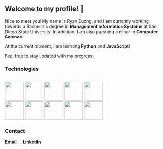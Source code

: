 ## Welcome to my profile! 👋

Nice to meet you! My name is Ryan Duong, and I am currently working towards a Bachelor's degree in **Management Information Systems** at San Diego State University. In addition, I am also pursuing a minor in **Computer Science**.

At the current moment, I am learning **Python** and **JavaScript**! 

Feel free to stay updated with my progress.




### Technologies



<p align="left">
  <br>
  <img src="https://user-images.githubusercontent.com/109021644/226516732-9255ca2a-31c5-4a3a-ab12-d6f49407d5a3.svg" width="60">
  <img src="https://user-images.githubusercontent.com/109021644/226517154-567fa87b-9076-4886-ab23-e169ac407244.svg" width="60">
  <img src="https://user-images.githubusercontent.com/109021644/226517210-d437fbbb-a9c4-4470-b890-89e28eb0d376.svg" width="60">
  <img src="https://user-images.githubusercontent.com/109021644/226517392-d987202a-0078-4040-9d80-90daf453039c.svg" width="60">
  <img src="https://user-images.githubusercontent.com/109021644/226517473-d83249a0-20b7-42a3-903a-64ac43a3600a.svg" width="60">
  <br>
  <img src="https://user-images.githubusercontent.com/109021644/226517277-15845455-8f44-41b9-bae4-c1e4237cc946.svg" width="60">
  <img src="https://user-images.githubusercontent.com/109021644/226517339-7545bdb3-3668-463b-b25f-fc93e7665fdd.svg" width="60">
  <img src="https://user-images.githubusercontent.com/109021644/226517517-1dea6463-87cf-411d-8588-4fa01991d60b.svg" width="60">
  <img src="https://user-images.githubusercontent.com/109021644/226517533-87a61a25-5cc8-4579-b326-7c962f09c339.svg" width="60">
  <img src="https://user-images.githubusercontent.com/109021644/226523142-0bd7fb73-c8b9-4bce-8a2b-d21ed83c120d.svg" width="60">
</p>

### Contact

<b>
  <a style="font-weight: bold" href="mailto:ryannduong@gmail.com"> Email‎ ‎ ‎ ‎ ‎ ‎ </a>
  <a style="font-weight: bold" href="https://www.linkedin.com/in/ryanhduong/"> LinkedIn </a>
</b>



